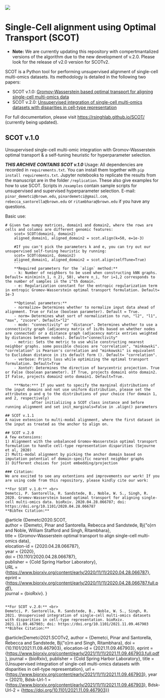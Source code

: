 
![](assets/SCOT_logo.png)

# Single-Cell alignment using Optimal Transport (SCOT)
* **Note:** We are currently updating this repository with compertmantalized versions of the algorithm due to the new development of v.2.0. Please look for the release of v2.0 version for SCOTv2.

SCOT is a Python tool for performing unsupervised alignment of single-cell multi-omics datasets. Its methodology is detailed in the following two papers:
- SCOT v.1.0: [Gromov-Wasserstein based optimal transport for aligning single-cell multi-omics data](https://www.biorxiv.org/content/10.1101/2020.04.28.066787v2)
- SCOT v.2.0: [Unsupervised integration of single-cell multi-omics datasets with disparities in cell-type representation](https://www.biorxiv.org/content/10.1101/2021.11.09.467903v1)

For full documentation, please visit https://rsinghlab.github.io/SCOT/ (currently being updated).  

## SCOT v.1.0
Unsupervised single-cell multi-omic integration with Gromov-Wasserstein optimal transport & a self-tuning heuristic for hyperparameter selection.

***THIS ARCHIVE CONTAINS SCOT v.1.0***
Usage: All dependencies are recorded in `requirements.txt`. You can install them together with `pip install requirements.txt`.
Jupyter notebooks to replicate the results from the manuscript are in the folder `/replication`. These also give examples for how to use SCOT. Scripts in `/examples` contain sample scripts for unsupervised and supervised hyperparameter selection. 
E-mail: `pinar_demetci@brown.edu`, `pinardemetci@gmail.com`, `rebecca_santorella@brown.edu` or `ritambhara@brown.edu` if you have any questions.

Basic use:
```{python} 
# Given two numpy matrices, domain1 and domain2, where the rows are cells and columns are different genomic features:
	scot= SCOT(domain1, domain2)
	aligned_domain1, aligned_domain2 = scot.align(k=50, e=1e-3)

	#If you can't pick the parameters k and e, you can try out our unsupervised self-tuning heuristic by running:
	scot= SCOT(domain1, domain2)
	aligned_domain1, aligned_domain2 = scot.align(selfTune=True)
	```
	**Required parameters for the `align` method:**
	- k: Number of neighbors to be used when constructing kNN graphs. Default= min(min(n_1, n_2), 50), where n_i, for i=1,2 corresponds to the number of samples in the i^th domain.
	- e: Regularization constant for the entropic regularization term in entropic Gromov-Wasserstein optimal transport formulation. Default= 1e-3 
   
	**Optional parameters:**
	- normalize= Determines whether to normalize input data ahead of alignment. True or False (boolean parameter). Default = True.
	- norm= Determines what sort of normalization to run, "l2", "l1", "max", "zscore". Default="l2" 
	- mode: "connectivity" or "distance". Determines whether to use a connectivity graph (adjacency matrix of 1s/0s based on whether nodes are connected) or a distance graph (adjacency matrix entries weighted by distances between nodes). Default="connectivity"  
	- metric: Sets the metric to use while constructing nearest neighbor graphs. some possible choices are "correlation", "minkowski".  "correlation" is Pearson's correlation and "minkowski" is equivalent to Euclidean distance in its default form (). Default= "correlation". 
	- verbose: Prints loss while optimizing the optimal transport formulation. Default=True
	- XontoY: Determines the direction of barycentric projection. True or False (boolean parameter). If True, projects domain1 onto domain2. If False, projects domain2 onto domain1. Default=True.

	***Note:*** If you want to specify the marginal distributions of the input domains and not use uniform distribution, please set the attributes p and q to the distributions of your choice (for domain 1, and 2, respectively) 
			after initializing a SCOT class instance and before running alignment and set init_marginals=False in .align() parameters

## SCOT v.1.1
A naive extension to multi-modal alignment, where the first dataset in the input as treated as the anchor to align on. 

## SCOT v.2.0
A few extensions:
1) Alignment with the unbalanced Gromov-Wasserstein optimal transport formulation to handle cell-type representation disparities (Sejourne et al, 2020)
2) Multi-modal alignment by picking the anchor domain based on imputation potential of domain-specific nearest neighbor graphs
3) Different choices for joint embedding/projection

### Citation:
We are excited to see any extentions and improvements our work! If you are using code from this repository, please kindly cite our work: 

**For SCOT v.1.0:** <br>
Demetci, P. Santorella, R. Sandstede, B., Noble, W. S., Singh, R. 2020. Gromov-Wasserstein based optimal transport for aligning single-cell multi-omics data. bioRxiv. 2020.04.28.066787; doi: https://doi.org/10.1101/2020.04.28.066787
**BibTex Citation:**  
```
@article {Demetci2020.SCOT,  
	author = {Demetci, Pinar and Santorella, Rebecca and Sandstede, Bj{\"o}rn and Noble, William Stafford and Singh, Ritambhara},  
	title = {Gromov-Wasserstein optimal transport to align single-cell multi-omics data},  
	elocation-id = {2020.04.28.066787},  
	year = {2020},  
	doi = {10.1101/2020.04.28.066787},  
	publisher = {Cold Spring Harbor Laboratory},  
	URL = {https://www.biorxiv.org/content/early/2020/11/11/2020.04.28.066787},  
	eprint = {https://www.biorxiv.org/content/early/2020/11/11/2020.04.28.066787.full.pdf},  
	journal = {bioRxiv}. 
}
```

**For SCOT v.2.0:** <br>
Demetci, P. Santorella, R. Sandstede, B., Noble, W. S., Singh, R. 2021. Unsupervised integration of single-cell multi-omics datasets with disparities in cell-type representation. bioRxiv. 2021.11.09.467903; doi: https://doi.org/10.1101/2021.11.09.467903
**BibTex Citation:**  
```

@article{Demetci2021.SCOTv2,
	author = {Demetci, Pinar and Santorella, Rebecca and Sandstede, Bj{\"o}rn and Singh, Ritambhara},
	doi = {10.1101/2021.11.09.467903},
	elocation-id = {2021.11.09.467903},
	eprint = {https://www.biorxiv.org/content/early/2021/11/11/2021.11.09.467903.full.pdf},
	journal = {bioRxiv},
	publisher = {Cold Spring Harbor Laboratory},
	title = {Unsupervised integration of single-cell multi-omics datasets with disparities in cell-type representation},
	url = {https://www.biorxiv.org/content/early/2021/11/11/2021.11.09.467903},
	year = {2021},
	Bdsk-Url-1 = {https://www.biorxiv.org/content/early/2021/11/11/2021.11.09.467903},
	Bdsk-Url-2 = {https://doi.org/10.1101/2021.11.09.467903}}

```
